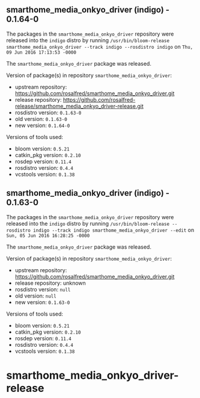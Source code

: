## smarthome_media_onkyo_driver (indigo) - 0.1.64-0

The packages in the `smarthome_media_onkyo_driver` repository were released into the `indigo` distro by running `/usr/bin/bloom-release smarthome_media_onkyo_driver --track indigo --rosdistro indigo` on `Thu, 09 Jun 2016 17:13:53 -0000`

The `smarthome_media_onkyo_driver` package was released.

Version of package(s) in repository `smarthome_media_onkyo_driver`:

- upstream repository: https://github.com/rosalfred/smarthome_media_onkyo_driver.git
- release repository: https://github.com/rosalfred-release/smarthome_media_onkyo_driver-release.git
- rosdistro version: `0.1.63-0`
- old version: `0.1.63-0`
- new version: `0.1.64-0`

Versions of tools used:

- bloom version: `0.5.21`
- catkin_pkg version: `0.2.10`
- rosdep version: `0.11.4`
- rosdistro version: `0.4.4`
- vcstools version: `0.1.38`


## smarthome_media_onkyo_driver (indigo) - 0.1.63-0

The packages in the `smarthome_media_onkyo_driver` repository were released into the `indigo` distro by running `/usr/bin/bloom-release --rosdistro indigo --track indigo smarthome_media_onkyo_driver --edit` on `Sun, 05 Jun 2016 16:28:25 -0000`

The `smarthome_media_onkyo_driver` package was released.

Version of package(s) in repository `smarthome_media_onkyo_driver`:

- upstream repository: https://github.com/rosalfred/smarthome_media_onkyo_driver.git
- release repository: unknown
- rosdistro version: `null`
- old version: `null`
- new version: `0.1.63-0`

Versions of tools used:

- bloom version: `0.5.21`
- catkin_pkg version: `0.2.10`
- rosdep version: `0.11.4`
- rosdistro version: `0.4.4`
- vcstools version: `0.1.38`


# smarthome_media_onkyo_driver-release